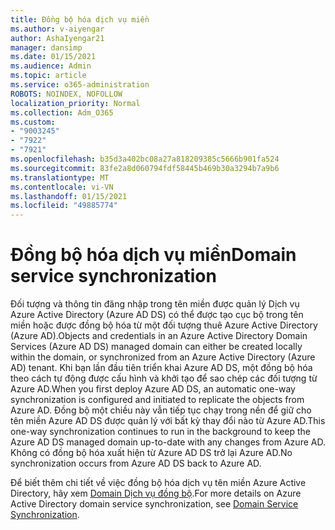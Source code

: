 ```yaml
---
title: Đồng bộ hóa dịch vụ miền
ms.author: v-aiyengar
author: AshaIyengar21
manager: dansimp
ms.date: 01/15/2021
ms.audience: Admin
ms.topic: article
ms.service: o365-administration
ROBOTS: NOINDEX, NOFOLLOW
localization_priority: Normal
ms.collection: Adm_O365
ms.custom:
- "9003245"
- "7922"
- "7921"
ms.openlocfilehash: b35d3a402bc08a27a818209385c5666b901fa524
ms.sourcegitcommit: 83fe2a8d060794fdf58445b469b30a3294b7a9b6
ms.translationtype: MT
ms.contentlocale: vi-VN
ms.lasthandoff: 01/15/2021
ms.locfileid: "49885774"
---
```

# <a name="domain-service-synchronization"></a><span data-ttu-id="76b11-102">Đồng bộ hóa dịch vụ miền</span><span class="sxs-lookup"><span data-stu-id="76b11-102">Domain service synchronization</span></span>

<span data-ttu-id="76b11-103">Đối tượng và thông tin đăng nhập trong tên miền được quản lý Dịch vụ Azure Active Directory (Azure AD DS) có thể được tạo cục bộ trong tên miền hoặc được đồng bộ hóa từ một đối tượng thuê Azure Active Directory (Azure AD).</span><span class="sxs-lookup"><span data-stu-id="76b11-103">Objects and credentials in an Azure Active Directory Domain Services (Azure AD DS) managed domain can either be created locally within the domain, or synchronized from an Azure Active Directory (Azure AD) tenant.</span></span> <span data-ttu-id="76b11-104">Khi bạn lần đầu tiên triển khai Azure AD DS, một đồng bộ hóa theo cách tự động được cấu hình và khởi tạo để sao chép các đối tượng từ Azure AD.</span><span class="sxs-lookup"><span data-stu-id="76b11-104">When you first deploy Azure AD DS, an automatic one-way synchronization is configured and initiated to replicate the objects from Azure AD.</span></span> <span data-ttu-id="76b11-105">Đồng bộ một chiều này vẫn tiếp tục chạy trong nền để giữ cho tên miền Azure AD DS được quản lý với bất kỳ thay đổi nào từ Azure AD.</span><span class="sxs-lookup"><span data-stu-id="76b11-105">This one-way synchronization continues to run in the background to keep the Azure AD DS managed domain up-to-date with any changes from Azure AD.</span></span> <span data-ttu-id="76b11-106">Không có đồng bộ hóa xuất hiện từ Azure AD DS trở lại Azure AD.</span><span class="sxs-lookup"><span data-stu-id="76b11-106">No synchronization occurs from Azure AD DS back to Azure AD.</span></span>

<span data-ttu-id="76b11-107">Để biết thêm chi tiết về việc đồng bộ hóa dịch vụ tên miền Azure Active Directory, hãy xem [Domain Dịch vụ đồng bộ](https://docs.microsoft.com/azure/active-directory-domain-services/synchronization).</span><span class="sxs-lookup"><span data-stu-id="76b11-107">For more details on Azure Active Directory domain service synchronization, see [Domain Service Synchronization](https://docs.microsoft.com/azure/active-directory-domain-services/synchronization).</span></span> 
